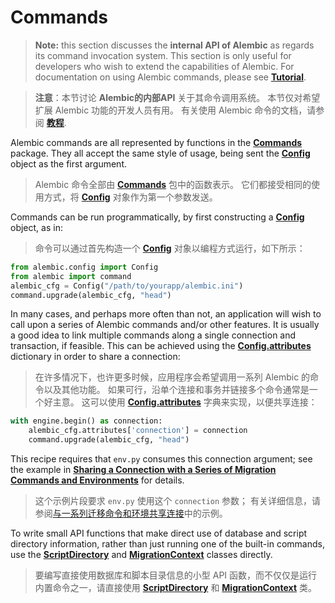 # Commands

[Tutorial]: ../zh/00_tutorial.md
[教程]: ../zh/00_tutorial.md
[Commands]: ../zh/08_04_commands.md
[Config]: ../zh/08_03_configuration.md
[Config.attributes]: ../en/config.html#alembic.config.Config.attributes
[Sharing a Connection with a Series of Migration Commands and Environments]: ../zh/07_03_sharing_a_connection_with_a_series_of_migration_commands_and_environments.md
[与一系列迁移命令和环境共享连接]: ../zh/07_03_sharing_a_connection_with_a_series_of_migration_commands_and_environments.md
[ScriptDirectory]: ../zh/08_07_script_directory.md
[MigrationContext]: ../zh/08_02_02_the_migration_context.md

> **Note:** this section discusses the **internal API of Alembic** as regards its command invocation system. This section is only useful for developers who wish to extend the capabilities of Alembic. For documentation on using Alembic commands, please see **[Tutorial]**.

> **注意**：本节讨论 **Alembic的内部API** 关于其命令调用系统。 本节仅对希望扩展 Alembic 功能的开发人员有用。 有关使用 Alembic 命令的文档，请参阅 **[教程]**.

Alembic commands are all represented by functions in the **[Commands]** package. They all accept the same style of usage, being sent the **[Config]** object as the first argument.

> Alembic 命令全部由 **[Commands]** 包中的函数表示。 它们都接受相同的使用方式，将 **[Config]** 对象作为第一个参数发送。

Commands can be run programmatically, by first constructing a **[Config]** object, as in:

> 命令可以通过首先构造一个 **[Config]** 对象以编程方式运行，如下所示：

```python
from alembic.config import Config
from alembic import command
alembic_cfg = Config("/path/to/yourapp/alembic.ini")
command.upgrade(alembic_cfg, "head")
```

In many cases, and perhaps more often than not, an application will wish to call upon a series of Alembic commands and/or other features. It is usually a good idea to link multiple commands along a single connection and transaction, if feasible. This can be achieved using the **[Config.attributes]** dictionary in order to share a connection:

> 在许多情况下，也许更多时候，应用程序会希望调用一系列 Alembic 的命令以及其他功能。 如果可行，沿单个连接和事务并链接多个命令通常是一个好主意。 这可以使用 **[Config.attributes]** 字典来实现，以便共享连接：

```python
with engine.begin() as connection:
    alembic_cfg.attributes['connection'] = connection
    command.upgrade(alembic_cfg, "head")
```

This recipe requires that `env.py` consumes this connection argument; see the example in **[Sharing a Connection with a Series of Migration Commands and Environments]** for details.

> 这个示例片段要求 `env.py` 使用这个 `connection` 参数； 有关详细信息，请参阅[与一系列迁移命令和环境共享连接]中的示例。

To write small API functions that make direct use of database and script directory information, rather than just running one of the built-in commands, use the **[ScriptDirectory]** and **[MigrationContext]** classes directly.

> 要编写直接使用数据库和脚本目录信息的小型 API 函数，而不仅仅是运行内置命令之一，请直接使用 **[ScriptDirectory]** 和 **[MigrationContext]** 类。

